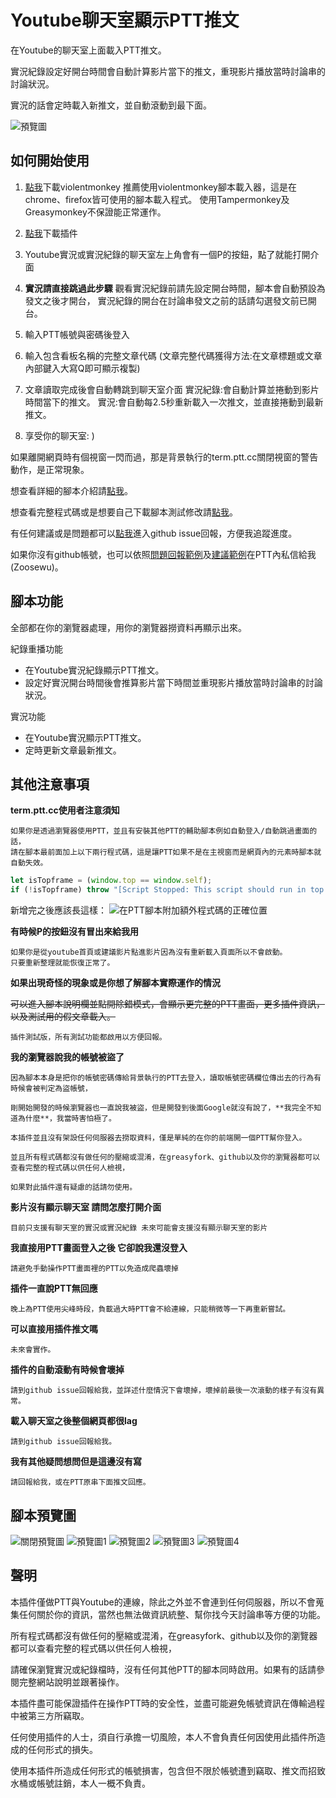 # Youtube聊天室顯示PTT推文

在Youtube的聊天室上面載入PTT推文。

實況紀錄設定好開台時間會自動計算影片當下的推文，重現影片播放當時討論串的討論狀況。

實況的話會定時載入新推文，並自動滾動到最下面。

![](https://raw.githubusercontent.com/zoosewu/PTTChatOnYoutube/master/images/samplemain.png "預覽圖")

## 如何開始使用

1. [點我](https://violentmonkey.github.io/get-it/)下載violentmonkey
推薦使用violentmonkey腳本載入器，這是在chrome、firefox皆可使用的腳本載入程式。
使用Tampermonkey及Greasymonkey不保證能正常運作。

2. [點我](https://greasyfork.org/zh-TW/scripts/418469-youtubechatonptt)下載插件

3. Youtube實況或實況紀錄的聊天室左上角會有一個P的按鈕，點了就能打開介面

4. **實況請直接跳過此步驟**
觀看實況紀錄前請先設定開台時間，腳本會自動預設為發文之後才開台，
實況紀錄的開台在討論串發文之前的話請勾選發文前已開台。

5. 輸入PTT帳號與密碼後登入

6. 輸入包含看板名稱的完整文章代碼
(文章完整代碼獲得方法:在文章標題或文章內部鍵入大寫Q即可顯示複製)

7. 文章讀取完成後會自動轉跳到聊天室介面
實況紀錄:會自動計算並捲動到影片時間當下的推文。
實況:會自動每2.5秒重新載入一次推文，並直接捲動到最新推文。

8. 享受你的聊天室: )

如果離開網頁時有個視窗一閃而過，那是背景執行的term.ptt.cc關閉視窗的警告動作，是正常現象。

想查看詳細的腳本介紹請[點我](https://github.com/zoosewu/PTTChatOnYoutube/tree/master/homepage)。

想查看完整程式碼或是想要自己下載腳本測試修改請[點我](https://github.com/zoosewu/PTTChatOnYoutube/tree/master)。

有任何建議或是問題都可以[點我](https://github.com/zoosewu/PTTChatOnYoutube/issues)進入github issue回報，方便我追蹤進度。

如果你沒有github帳號，也可以依照[問題回報範例](https://github.com/zoosewu/PTTChatOnYoutube/blob/master/.github/ISSUE_TEMPLATE/bug-report.md)及[建議範例](https://github.com/zoosewu/PTTChatOnYoutube/blob/master/.github/ISSUE_TEMPLATE/feature-request.md)在PTT內私信給我(Zoosewu)。

## 腳本功能
全部都在你的瀏覽器處理，用你的瀏覽器撈資料再顯示出來。

紀錄重播功能
* 在Youtube實況紀錄顯示PTT推文。
* 設定好實況開台時間後會推算影片當下時間並重現影片播放當時討論串的討論狀況。

實況功能
* 在Youtube實況顯示PTT推文。
* 定時更新文章最新推文。

## 其他注意事項

**term.ptt.cc使用者注意須知**

    如果你是透過瀏覽器使用PTT，並且有安裝其他PTT的輔助腳本例如自動登入/自動跳過畫面的話，
    請在腳本最前面加上以下兩行程式碼，這是讓PTT如果不是在主視窗而是網頁內的元素時腳本就自動失效。
```js
let isTopframe = (window.top == window.self);
if (!isTopframe) throw "[Script Stopped: This script should run in top frame only.]";
```
新增完之後應該長這樣：
![在PTT腳本附加額外程式碼的正確位置](https://raw.githubusercontent.com/zoosewu/PTTChatOnYoutube/master/images/addscript.png "腳本間加程式碼示意圖")

**有時候P的按鈕沒有冒出來給我用**

    如果你是從youtube首頁或建議影片點進影片因為沒有重新載入頁面所以不會啟動。
    只要重新整理就能恢復正常了。

**如果出現奇怪的現象或是你想了解腳本實際運作的情況**

~~可以進入腳本說明欄並點開除錯模式，會顯示更完整的PTT畫面，更多插件資訊，以及測試用的假文章載入。~~

    插件測試版，所有測試功能都啟用以方便回報。

**我的瀏覽器說我的帳號被盜了**

    因為腳本本身是把你的帳號密碼傳給背景執行的PTT去登入，讀取帳號密碼欄位傳出去的行為有時候會被判定為盜帳號，

    剛開始開發的時候瀏覽器也一直說我被盜，但是開發到後面Google就沒有說了，**我完全不知道為什麼**，我當時害怕極了。

    本插件並且沒有架設任何伺服器去撈取資料，僅是單純的在你的前端開一個PTT幫你登入。

    並且所有程式碼都沒有做任何的壓縮或混淆，在greasyfork、github以及你的瀏覽器都可以查看完整的程式碼以供任何人檢視，

    如果對此插件還有疑慮的話請勿使用。

**影片沒有顯示聊天室 請問怎麼打開介面**

    目前只支援有聊天室的實況或實況紀錄 未來可能會支援沒有顯示聊天室的影片

**我直接用PTT畫面登入之後 它卻說我還沒登入**

    請避免手動操作PTT畫面裡的PTT以免造成爬蟲壞掉

**插件一直說PTT無回應**

    晚上為PTT使用尖峰時段，負載過大時PTT會不給連線，只能稍微等一下再重新嘗試。

**可以直接用插件推文嗎**

    未來會實作。

**插件的自動滾動有時候會壞掉**

    請到github issue回報給我，並詳述什麼情況下會壞掉，壞掉前最後一次滾動的樣子有沒有異常。

**載入聊天室之後整個網頁都很lag**

    請到github issue回報給我。

**我有其他疑問想問但是這邊沒有寫**

    請回報給我，或在PTT原串下面推文回應。

## 腳本預覽圖

![](https://raw.githubusercontent.com/zoosewu/PTTChatOnYoutube/master/images/sample1.png "關閉預覽圖")
![](https://raw.githubusercontent.com/zoosewu/PTTChatOnYoutube/master/images/sample2.png "預覽圖1")
![](https://raw.githubusercontent.com/zoosewu/PTTChatOnYoutube/master/images/sample3.png "預覽圖2")
![](https://raw.githubusercontent.com/zoosewu/PTTChatOnYoutube/master/images/sample4.png "預覽圖3")
![](https://raw.githubusercontent.com/zoosewu/PTTChatOnYoutube/master/images/sample5.png "預覽圖4")

## 聲明

本插件僅做PTT與Youtube的連線，除此之外並不會連到任何伺服器，所以不會蒐集任何關於你的資訊，當然也無法做資訊統整、幫你找今天討論串等方便的功能。

所有程式碼都沒有做任何的壓縮或混淆，在greasyfork、github以及你的瀏覽器都可以查看完整的程式碼以供任何人檢視，

請確保瀏覽實況或紀錄檔時，沒有任何其他PTT的腳本同時啟用。如果有的話請參閱完整網站說明並跟著操作。

本插件盡可能保證插件在操作PTT時的安全性，並盡可能避免帳號資訊在傳輸過程中被第三方所竊取。

任何使用插件的人士，須自行承擔一切風險，本人不會負責任何因使用此插件所造成的任何形式的損失。

使用本插件所造成任何形式的帳號損害，包含但不限於帳號遭到竊取、推文而招致水桶或帳號註銷，本人一概不負責。